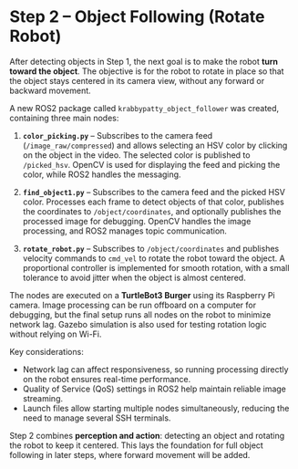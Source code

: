 # Step 2 – Object Following (Rotate Robot)

After detecting objects in Step 1, the next goal is to make the robot **turn toward the object**. The objective is for the robot to rotate in place so that the object stays centered in its camera view, without any forward or backward movement.

A new ROS2 package called `krabbypatty_object_follower` was created, containing three main nodes:

1. **`color_picking.py`** – Subscribes to the camera feed (`/image_raw/compressed`) and allows selecting an HSV color by clicking on the object in the video. The selected color is published to `/picked_hsv`. OpenCV is used for displaying the feed and picking the color, while ROS2 handles the messaging.

2. **`find_object1.py`** – Subscribes to the camera feed and the picked HSV color. Processes each frame to detect objects of that color, publishes the coordinates to `/object/coordinates`, and optionally publishes the processed image for debugging. OpenCV handles the image processing, and ROS2 manages topic communication.

3. **`rotate_robot.py`** – Subscribes to `/object/coordinates` and publishes velocity commands to `cmd_vel` to rotate the robot toward the object. A proportional controller is implemented for smooth rotation, with a small tolerance to avoid jitter when the object is almost centered.

The nodes are executed on a **TurtleBot3 Burger** using its Raspberry Pi camera. Image processing can be run offboard on a computer for debugging, but the final setup runs all nodes on the robot to minimize network lag. Gazebo simulation is also used for testing rotation logic without relying on Wi-Fi.

Key considerations:
- Network lag can affect responsiveness, so running processing directly on the robot ensures real-time performance.
- Quality of Service (QoS) settings in ROS2 help maintain reliable image streaming.
- Launch files allow starting multiple nodes simultaneously, reducing the need to manage several SSH terminals.

Step 2 combines **perception and action**: detecting an object and rotating the robot to keep it centered. This lays the foundation for full object following in later steps, where forward movement will be added.
